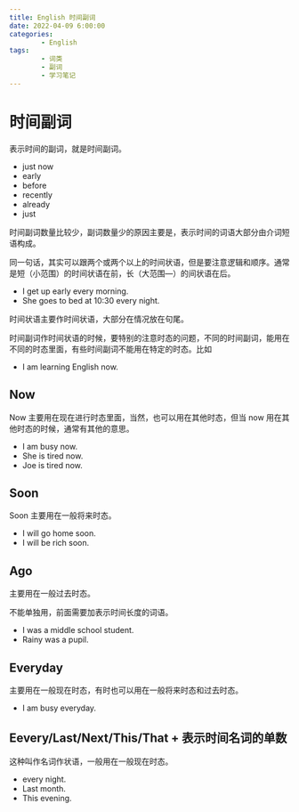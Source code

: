 ```yaml
---
title: English 时间副词
date: 2022-04-09 6:00:00
categories:
        - English
tags:
        - 词类
        - 副词
        - 学习笔记
---
```


# 时间副词

表示时间的副词，就是时间副词。

- just now
- early
- before
- recently
- already
- just

时间副词数量比较少，副词数量少的原因主要是，表示时间的词语大部分由介词短语构成。

同一句话，其实可以跟两个或两个以上的时间状语，但是要注意逻辑和顺序。通常是短（小范围）的时间状语在前，长（大范围—）的间状语在后。

- I get up early every morning.
- She goes to bed at 10:30 every night.

时间状语主要作时间状语，大部分在情况放在句尾。

时间副词作时间状语的时候，要特别的注意时态的问题，不同的时间副词，能用在不同的时态里面，有些时间副词不能用在特定的时态。比如

- I am learning English now.

## Now

Now 主要用在现在进行时态里面，当然，也可以用在其他时态，但当 now 用在其他时态的时候，通常有其他的意思。

- I am busy now.
- She is tired now.
- Joe is tired now.

## Soon

Soon 主要用在一般将来时态。

- I will go home soon.
- I will be rich soon.

## Ago

主要用在一般过去时态。

不能单独用，前面需要加表示时间长度的词语。

- I was a middle school student.
- Rainy was a pupil.

## Everyday

主要用在一般现在时态，有时也可以用在一般将来时态和过去时态。

- I am busy everyday.

## Eevery/Last/Next/This/That + 表示时间名词的单数

这种叫作名词作状语，一般用在一般现在时态。

- every night.
- Last month.
- This evening.
